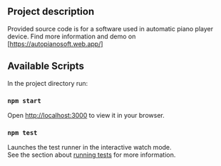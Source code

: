 ## Project description

Provided source code is for a software used in automatic piano player device. Find more information and demo on [https://autopianosoft.web.app/]

## Available Scripts

In the project directory run:
### `npm start`

Open [http://localhost:3000](http://localhost:3000) to view it in your browser.

### `npm test`

Launches the test runner in the interactive watch mode.\
See the section about [running tests](https://facebook.github.io/create-react-app/docs/running-tests) for more information.

